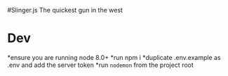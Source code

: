 #Slinger.js
The quickest gun in the west

# Dev
*ensure you are running node 8.0+
*run npm i
*duplicate .env.example as .env and add the server token
*run `nodemon` from the project root